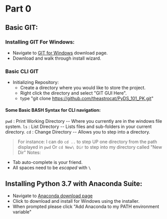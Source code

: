 # Part 0

## Basic GIT:
### Installing GIT For Windows:
* Navigate to [GIT for Windows](https://gitforwindows.org/) download page.
* Download and walk through install wizard.

### Basic CLI GIT
* Initializing Repository:
	* Create a directory where you would like to store the project.
	* Right click the directory and select "GIT GUI Here".
	* type "git clone https://github.com/theastrocat/PyDS_101_PK.git"

#### Some Basic BASH Syntax for CLI navigation:
`pwd` : Print Working Directory -- Where you currently are in the windows file system.
`ls` : List Directory -- Lists files and sub-folders in your current directory.
`cd` : Change Directory -- Allows you to step into a directory.
> For instance: I can do `cd ..` to step UP one directory from the path displayed in `pwd`
> Or `cd New\ Dir` to step into my directory called "New Dir"
Notes:
* Tab auto-complete is your friend.
* All spaces need to be *escaped* with `\`

## Installing Python 3.7 with Anaconda Suite:
* Navigate to [Anaconda download page](https://www.anaconda.com/download/)
* Click to download and install for Windows using the installer.
* When prompted please click "Add Anaconda to my PATH environment variable"
